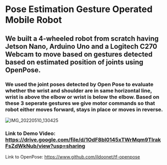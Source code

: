 # Pose Estimation Gesture Operated Mobile Robot
## We built a 4-wheeled robot from scratch having Jetson Nano, Arduino Uno and a Logitech C270 Webcam to move based on gestures detected based on estimated position of joints using OpenPose.
### We used the joint poses detected by Open Pose to evaluate whether the wrist and shoulder are in same horizontal line, wrist is above the elbow or wrist is below the elbow. Based on these 3 seperate gestures we give motor commands so that robot either moves forward, stays in place or moves in reverse.
![IMG_20220510_130425](https://user-images.githubusercontent.com/34472717/232258653-1912e532-5e63-4315-a7d6-d6f22a34e613.jpg)

### Link to Demo Video: https://drive.google.com/file/d/1OdF8bl0145xTWrMqm9TlrakFsZdWkNub/view?usp=sharing

Link to OpenPose: https://www.github.com/ildoonet/tf-openpose
